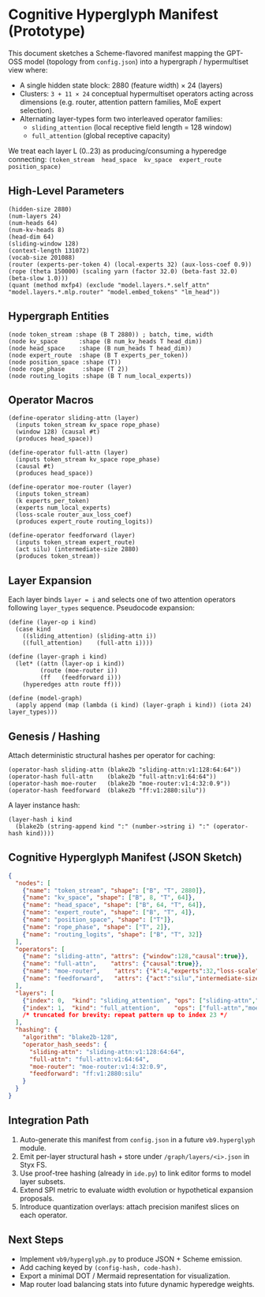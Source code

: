 # Cognitive Hyperglyph Manifest (Prototype)

This document sketches a Scheme-flavored manifest mapping the GPT-OSS model
(topology from `config.json`) into a hypergraph / hypermultiset view where:

* A single hidden state block: 2880 (feature width) × 24 (layers)
* Clusters: `3 + 11 × 24` conceptual hypermultiset operators acting across
  dimensions (e.g. router, attention pattern families, MoE expert selection).
* Alternating layer-types form two interleaved operator families:
  - `sliding_attention` (local receptive field length = 128 window)
  - `full_attention` (global receptive capacity)

We treat each layer L (0..23) as producing/consuming a hyperedge connecting:
`(token_stream  head_space  kv_space  expert_route  position_space)`

## High-Level Parameters
```
(hidden-size 2880)
(num-layers 24)
(num-heads 64)
(num-kv-heads 8)
(head-dim 64)
(sliding-window 128)
(context-length 131072)
(vocab-size 201088)
(router (experts-per-token 4) (local-experts 32) (aux-loss-coef 0.9))
(rope (theta 150000) (scaling yarn (factor 32.0) (beta-fast 32.0) (beta-slow 1.0)))
(quant (method mxfp4) (exclude "model.layers.*.self_attn" "model.layers.*.mlp.router" "model.embed_tokens" "lm_head"))
```

## Hypergraph Entities
```
(node token_stream :shape (B T 2880)) ; batch, time, width
(node kv_space      :shape (B num_kv_heads T head_dim))
(node head_space    :shape (B num_heads T head_dim))
(node expert_route  :shape (B T experts_per_token))
(node position_space :shape (T))
(node rope_phase     :shape (T 2))
(node routing_logits :shape (B T num_local_experts))
```

## Operator Macros
```
(define-operator sliding-attn (layer)
  (inputs token_stream kv_space rope_phase)
  (window 128) (causal #t)
  (produces head_space))

(define-operator full-attn (layer)
  (inputs token_stream kv_space rope_phase)
  (causal #t)
  (produces head_space))

(define-operator moe-router (layer)
  (inputs token_stream)
  (k experts_per_token)
  (experts num_local_experts)
  (loss-scale router_aux_loss_coef)
  (produces expert_route routing_logits))

(define-operator feedforward (layer)
  (inputs token_stream expert_route)
  (act silu) (intermediate-size 2880)
  (produces token_stream))
```

## Layer Expansion
Each layer binds `layer = i` and selects one of two attention operators following `layer_types` sequence. Pseudocode expansion:
```
(define (layer-op i kind)
  (case kind
    ((sliding_attention) (sliding-attn i))
    ((full_attention)    (full-attn i))))

(define (layer-graph i kind)
  (let* ((attn (layer-op i kind))
         (route (moe-router i))
         (ff   (feedforward i)))
    (hyperedges attn route ff)))

(define (model-graph)
  (apply append (map (lambda (i kind) (layer-graph i kind)) (iota 24) layer_types)))
```

## Genesis / Hashing
Attach deterministic structural hashes per operator for caching:
```
(operator-hash sliding-attn (blake2b "sliding-attn:v1:128:64:64"))
(operator-hash full-attn    (blake2b "full-attn:v1:64:64"))
(operator-hash moe-router   (blake2b "moe-router:v1:4:32:0.9"))
(operator-hash feedforward  (blake2b "ff:v1:2880:silu"))
```
A layer instance hash:
```
(layer-hash i kind
  (blake2b (string-append kind ":" (number->string i) ":" (operator-hash kind))))
```

## Cognitive Hyperglyph Manifest (JSON Sketch)
```json
{
  "nodes": [
    {"name": "token_stream", "shape": ["B", "T", 2880]},
    {"name": "kv_space", "shape": ["B", 8, "T", 64]},
    {"name": "head_space", "shape": ["B", 64, "T", 64]},
    {"name": "expert_route", "shape": ["B", "T", 4]},
    {"name": "position_space", "shape": ["T"]},
    {"name": "rope_phase", "shape": ["T", 2]},
    {"name": "routing_logits", "shape": ["B", "T", 32]}
  ],
  "operators": [
    {"name": "sliding-attn", "attrs": {"window":128,"causal":true}},
    {"name": "full-attn",    "attrs": {"causal":true}},
    {"name": "moe-router",    "attrs": {"k":4,"experts":32,"loss-scale":0.9}},
    {"name": "feedforward",   "attrs": {"act":"silu","intermediate-size":2880}}
  ],
  "layers": [
    {"index": 0,  "kind": "sliding_attention", "ops": ["sliding-attn","moe-router","feedforward"]},
    {"index": 1,  "kind": "full_attention",    "ops": ["full-attn","moe-router","feedforward"]}
    /* truncated for brevity: repeat pattern up to index 23 */
  ],
  "hashing": {
    "algorithm": "blake2b-128",
    "operator_hash_seeds": {
      "sliding-attn": "sliding-attn:v1:128:64:64",
      "full-attn": "full-attn:v1:64:64",
      "moe-router": "moe-router:v1:4:32:0.9",
      "feedforward": "ff:v1:2880:silu"
    }
  }
}
```

## Integration Path
1. Auto-generate this manifest from `config.json` in a future `vb9.hyperglyph` module.
2. Emit per-layer structural hash + store under `/graph/layers/<i>.json` in Styx FS.
3. Use proof-tree hashing (already in `ide.py`) to link editor forms to model layer subsets.
4. Extend SPI metric to evaluate width evolution or hypothetical expansion proposals.
5. Introduce quantization overlays: attach precision manifest slices on each operator.

## Next Steps
- Implement `vb9/hyperglyph.py` to produce JSON + Scheme emission.
- Add caching keyed by `(config-hash, code-hash)`.
- Export a minimal DOT / Mermaid representation for visualization.
- Map router load balancing stats into future dynamic hyperedge weights.
